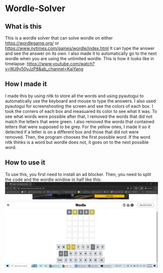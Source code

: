 # Wordle-Solver

## What is this
This is a wordle solver that can solve wordle on either https://wordlegame.org/ or https://www.nytimes.com/games/wordle/index.html
It can type the answer and see the answer on its own.
I also made it to  automatically go to the next wordle when you are using the unlimited wordle. 
This is how it looks like in timelapse: 
https://www.youtube.com/watch?v=WJ9y50yJzP8&ab_channel=KaiYang

## How I made it
I made this by using nltk to store all the words and using pyautogui to automatically use the keyboard and mouse to type the answers. I also used pyautogui for screenshooting the screen and see the colors of each box. I took the corners of each box and measuared its color to see what it was. To see what words were possible after that, I removed the words that did not match the letters that were green. I also removed the words that contained letters that were supposed to be grey. For the yellow ones, I made it so it detected if a letter is on a different box and those that did not were removed. Then, the program chooses the first possible word. If the word nltk thinks is a word but wordle does not, it goes on to the next possible word.

## How to use it
To use this, you first need to install an ad blocker. Then, you need to split the code and the wordle window in half like this: 
![Wordle screen on one half and code on the other](wordle.png?raw=true)
